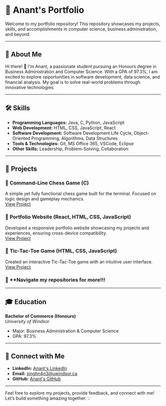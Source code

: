 # 🚀 **Anant's Portfolio**

Welcome to my portfolio repository! This repository showcases my projects, skills, and accomplishments in computer science, business administration, and beyond.

---

## 📜 **About Me**

Hi there! 👋 I'm Anant, a passionate student pursuing an Honours degree in Business Administration and Computer Science. With a GPA of 97.3%, I am excited to explore opportunities in software development, data science, and financial analysis. My goal is to solve real-world problems through innovative technologies.

---

## 🛠 **Skills**

- **Programming Languages:** Java, C, Python, JavaScript  
- **Web Development:** HTML, CSS, JavaScript, React 
- **Software Development:** Software Development Life Cycle, Object-Oriented Programming, Algorithms, Data Structures  
- **Tools & Technologies:** Git, MS Office 365, VSCode, Eclipse 
- **Other Skills:** Leadership, Problem-Solving, Collaboration  

---

## 📂 **Projects**

### 🧩 **Command-Line Chess Game** (C)  
A simple yet fully functional chess game built for the terminal. Focused on logic design and gameplay mechanics.  
[View Project](#)

### 🎨 **Portfolio Website** (React, HTML, CSS, JavaScript)  
Developed a responsive portfolio website showcasing my projects and experiences, ensuring cross-device compatibility.  
[View Project](https://github.com/techo-anant/anant-portfolio)

### 📁 **Tic-Tac-Toe Game** (HTML, CSS, JavaScript)  
Created an interactive Tic-Tac-Toe game with an intuitive user interface.  
[View Project](https://github.com/techo-anant/Tic-Tac-Toe/blob/main/tttJframe.java)

### 🔎 **Navigate my repositories for more!!!

---

## 🎓 **Education**

**Bachelor of Commerce (Honours)**  
*University of Windsor*  
- Major: Business Administration & Computer Science  
- GPA: 97.3%  

---

## 🤝 **Connect with Me**

- **LinkedIn:** [Anant's LinkedIn](#)  
- **Email:** [singhn4n3@uwindsor.ca](mailto:singhn4n3@uwindsor.ca)  
- **GitHub:** [Anant's GitHub](https://github.com/YourGitHubUsername)  

---

Feel free to explore my projects, provide feedback, and connect with me! Let’s build something amazing together. 💡

<!--
**techo-anant/techo-anant** is a ✨ _special_ ✨ repository because its `README.md` (this file) appears on your GitHub profile.

Here are some ideas to get you started:

- 🔭 I’m currently working on ...
- 🌱 I’m currently learning ...
- 👯 I’m looking to collaborate on ...
- 🤔 I’m looking for help with ...
- 💬 Ask me about ...
- 📫 How to reach me: ...
- 😄 Pronouns: ...
- ⚡ Fun fact: ...
-->

